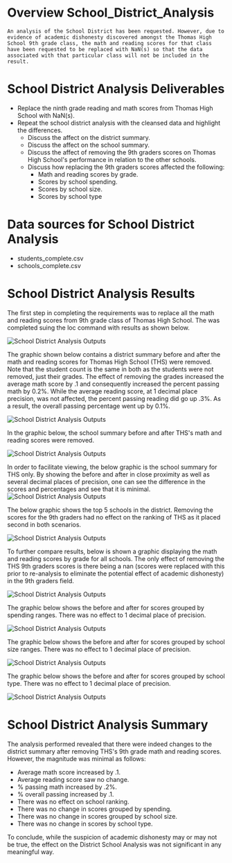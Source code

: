 # Overview School_District_Analysis
    An analysis of the School District has been requested. However, due to evidence of academic dishonesty discovered amongst the Thomas High School 9th grade class, the math and reading scores for that class have been requested to be replaced with NaN(s) so that the data associated with that particular class will not be included in the result.

# School District Analysis Deliverables
- Replace the ninth grade reading and math scores from Thomas High School with NaN(s).
- Repeat the school district analysis with the cleansed data and highlight the differences.
    - Discuss the affect on the district summary.
    - Discuss the affect on the school summary.
    - Discuss the affect of removing the 9th graders scores on Thomas High School's performance in relation to the other schools.
    - Discuss how replacing the 9th graders scores affected the following:
        - Math and reading scores by grade.
        - Scores by school spending.
        - Scores by school size.
        - Scores by school type

# Data sources for School District Analysis
- students_complete.csv
- schools_complete.csv

# School District Analysis Results
The first step in completing the requirements was to replace all the math and reading scores from 9th grade class of Thomas High School. The was completed suing the loc command with results as shown below.

![School District Analysis Outputs](/Supporting_Data/THS_scores_replacement.png)

The graphic shown below contains a district summary before and after the math and reading scores for Thomas High School (THS) were removed. Note that the student count is the same in both as the students were not removed, just their grades. The effect of removing the grades increased the average math score by .1 and consequently increased the percent passing math by 0.2%. While the average reading score, at 1 decimal place precision, was not affected, the percent passing reading did go up .3%. As a result, the overall passing percentage went up by 0.1%.

![School District Analysis Outputs](/Supporting_Data/District_Summary_Comparison.png)

In the graphic below, the school summary before and after THS's math and reading scores were removed. 

![School District Analysis Outputs](/Supporting_Data/School_Summary_Comparison.png)

In order to facilitate viewing, the below graphic is the school summary for THS only.
By showing the before and after in close proximity as well as several decimal places of precision, one can see the difference in the scores and percentages and see that it is minimal.
![School District Analysis Outputs](/Supporting_Data/School_Summary_Comparison_THS.png)

The below graphic shows the top 5 schools in the district. Removing the scores for the 9th graders had no effect on the ranking of THS as it placed second in both scenarios.

![School District Analysis Outputs](/Supporting_Data/School_Ranking_Comparison_THS.png)

To further compare results, below is shown a graphic displaying the math and reading scores by grade for all schools. The only effect of removing the THS 9th graders scores is there being a nan (scores were replaced with this prior to re-analysis to eliminate the potential effect of academic dishonesty) in the 9th graders field.

![School District Analysis Outputs](/Supporting_Data/Math_Reading_By_Grade_Comparison.png)

The graphic below shows the before and after for scores grouped by spending ranges. There was no effect to 1 decimal place of precision.

![School District Analysis Outputs](/Supporting_Data/Scores_By_Spending_Comparison.png)

The graphic below shows the before and after for scores grouped by school size ranges. There was no effect to 1 decimal place of precision.

![School District Analysis Outputs](/Supporting_Data/Scores_By_School_Size_Comparison.png)

The graphic below shows the before and after for scores grouped by school type. There was no effect to 1 decimal place of precision.

![School District Analysis Outputs](/Supporting_Data/Scores_By_School_Type_Comparison.png)


# School District Analysis Summary

The analysis performed revealed that there were indeed changes to the district summary after removing THS's 9th grade math and reading scores. However, the magnitude was minimal as follows:
- Average math score increased by .1.
- Average reading score saw no change.
- % passing math increased by .2%.
- % overall passing increased by .1.
- There was no effect on school ranking.
- There was no change in scores grouped by spending.
- There was no change in scores grouped by school size.
- There was no change in scores by school type.

To conclude, while the suspicion of academic dishonesty may or may not be true, the effect on the District School Analysis was not significant in any meaningful way.